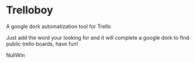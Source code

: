 # Trelloboy
A google dork automatization tool for Trello

Just add the word your looking for and it will complete a google dork to find public trello boards, have fun!

NullWin
